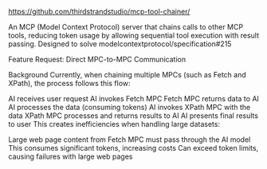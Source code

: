 https://github.com/thirdstrandstudio/mcp-tool-chainer/

An MCP (Model Context Protocol) server that chains calls to other MCP tools, reducing token usage by allowing sequential tool execution with result passing. Designed to solve modelcontextprotocol/specification#215


Feature Request: Direct MPC-to-MPC Communication

Background
Currently, when chaining multiple MPCs (such as Fetch and XPath), the process follows this flow:

AI receives user request
AI invokes Fetch MPC
Fetch MPC returns data to AI
AI processes the data (consuming tokens)
AI invokes XPath MPC with the data
XPath MPC processes and returns results to AI
AI presents final results to user
This creates inefficiencies when handling large datasets:

Large web page content from Fetch MPC must pass through the AI model
This consumes significant tokens, increasing costs
Can exceed token limits, causing failures with large web pages